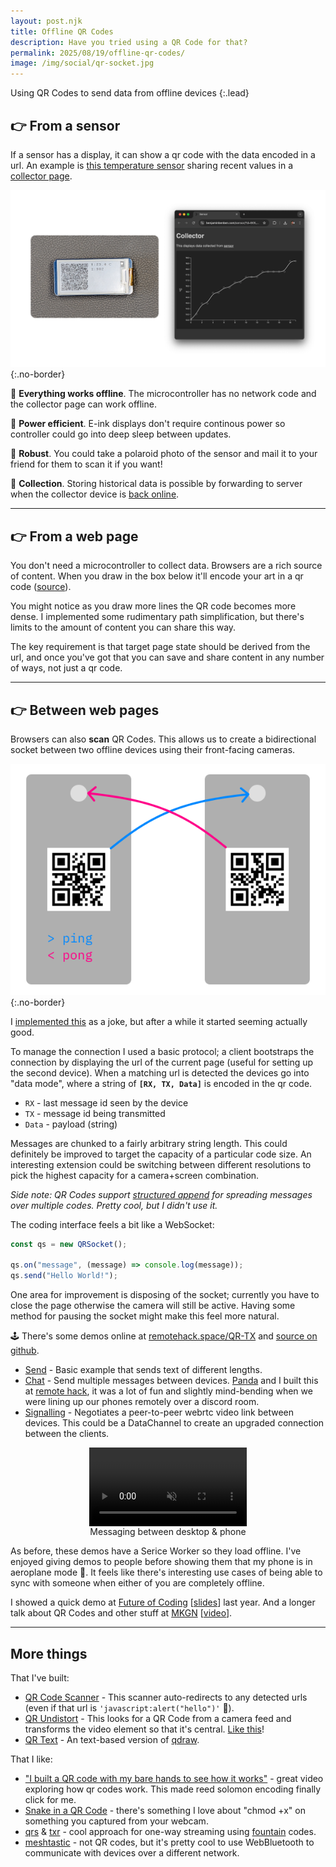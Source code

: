 ```yaml
---
layout: post.njk
title: Offline QR Codes
description: Have you tried using a QR Code for that?
permalink: 2025/08/19/offline-qr-codes/
image: /img/social/qr-socket.jpg
---
```


Using QR Codes to send data from offline devices
{:.lead}

## 👉 From a sensor

If a sensor has a display, it can show a qr code with the data encoded in a url. An example is [this temperature sensor][sensor] sharing recent values in a [collector page][sensor_values].

![A Pi Pico + e-ink display linking to a web page that shows a graph of values](/img/offline-collector.png){:.no-border}

🛜 **Everything works offline**. The microcontroller has no network code and the collector page can work offline.

🔋 **Power efficient**. E-ink displays don't require continous power so controller could go into deep sleep between updates.

🔨 **Robust**. You could take a polaroid photo of the sensor and mail it to your friend for them to scan it if you want!

💾 **Collection**. Storing historical data is possible by forwarding to server when the collector device is [back online][background sync].

---

## 👉 From a web page

You don't need a microcontroller to collect data. Browsers are a rich source of content. When you draw in the box below it'll encode your art in a qr code ([source][qdraw]).

<div class="qdraw" data-target="https://benjaminbenben.com/qdraw/">
  <canvas class="qdraw-paint" width="1024" height="1024"></canvas>
  <a href="#" class="qdraw-link" target="_blank">
    <canvas class="qdraw-qr" width="100" height="100"></canvas>
  </a>
  <script src="/js/qdraw.js"></script>
  <script>
    document.querySelector('.qdraw-paint').addEventListener('touchstart', e => e.preventDefault())
  </script>
</div>

You might notice as you draw more lines the QR code becomes more dense. I implemented some rudimentary path simplification, but there's limits to the amount of content you can share this way.

The key requirement is that target page state should be derived from the url, and once you've got that you can save and share content in any number of ways, not just a qr code.

---

## 👉 Between web pages

Browsers can also **scan** QR Codes. This allows us to create a bidirectional socket between two offline devices using their front-facing cameras.

![QR Socket Demo](/img/qr-socket.svg){:.no-border}

I [implemented this][QRSocket] as a joke, but after a while it started seeming actually good.

To manage the connection I used a basic protocol; a client bootstraps the connection by displaying the url of the current page (useful for setting up the second device). When a matching url is detected the devices go into "data mode", where a string of **`[RX, TX, Data]`** is encoded in the qr code.

- `RX` - last message id seen by the device
- `TX` - message id being transmitted
- `Data` - payload (string)

Messages are chunked to a fairly arbitrary string length. This could definitely be improved to target the capacity of a particular code size. An interesting extension could be switching between different resolutions to pick the highest capacity for a camera+screen combination.

_Side note: QR Codes support [structured append] for spreading messages over multiple codes. Pretty cool, but I didn't use it._

The coding interface feels a bit like a WebSocket:

```js
const qs = new QRSocket();

qs.on("message", (message) => console.log(message));
qs.send("Hello World!");
```

One area for improvement is disposing of the socket; currently you have to close the page otherwise the camera will still be active. Having some method for pausing the socket might make this feel more natural.

🕹️ There's some demos online at [remotehack.space/QR-TX][QRSocket] and [source on github][source].

- [Send](https://remotehack.space/QR-TX/?demo=send) - Basic example that sends text of different lengths.
- [Chat](https://remotehack.space/QR-TX/?demo=chat) - Send multiple messages between devices. [Panda] and I built this at [remote hack], it was a lot of fun and slightly mind-bending when we were lining up our phones remotely over a discord room.
- [Signalling](https://remotehack.space/QR-TX/?demo=signal) - Negotiates a peer-to-peer webrtc video link between devices. This could be a DataChannel to create an upgraded connection between the clients.

<figure style="max-width: 50%; margin-left: 25%; text-align:center; display: flex; flex-direction: column">
  <video src="/img/qr-sock-hello.mp4" muted autoplay loop controls></video>
  <figcaption>Messaging between desktop &amp; phone</figcaption>
</figure>

As before, these demos have a Serice Worker so they load offline. I've enjoyed giving demos to people before showing them that my phone is in aeroplane mode 🤯. It feels like there's interesting use cases of being able to sync with someone when either of you are completely offline.

I showed a quick demo at [Future of Coding][foclondon] [[slides][foc slides]] last year. And a longer talk about QR Codes and other stuff at [MKGN][mkgn50] [[video][mkgn video]].

---

## More things

That I've built:

- [QR Code Scanner](https://benjaminbenben.com/qr/) - This scanner auto-redirects to any detected urls (even if that url is `'javascript:alert("hello")'` 😬).
- [QR Undistort](https://benjaminbenben.com/flatten/live.html) - This looks for a QR Code from a camera feed and transforms the video element so that it's central. [Like this](/img/qr-undistort.jpg)!
- [QR Text](https://benjaminbenben.com/qtext/) - An text-based version of [qdraw].

That I like:

- ["I built a QR code with my bare hands to see how it works"][veritasium] - great video exploring how qr codes work. This made reed solomon encoding finally click for me.
- [Snake in a QR Code][snake-bin] - there's something I love about "chmod +x" on something you captured from your webcam.
- [qrs] & [txr] - cool approach for one-way streaming using [fountain] codes.
- [meshtastic] - not QR codes, but it's pretty cool to use WebBluetooth to communicate with devices over a different network.

[background sync]: https://developer.mozilla.org/en-US/docs/Web/API/Background_Synchronization_API
[Panda]: https://www.ticklethepanda.dev/
[QRSocket]: https://remotehack.space/QR-TX/
[source]: https://github.com/remotehack/QR-TX
[hacked]: https://remotehack.space/
[sensor]: https://github.com/benfoxall/sensor
[sensor_values]: https://benjaminbenben.com/sensor/?d=905,904,902,902,900,900,899,899,898,898,897,897,897,896,896,896,896,896,894,894&c=35
[qdraw]: https://github.com/benfoxall/qdraw
[barcode]: https://developer.mozilla.org/en-US/docs/Web/API/Barcode_Detection_API
[media]: https://developer.mozilla.org/en-US/docs/Web/API/MediaStream
[qrs]: https://github.com/qifi-dev/qrs
[txr]: https://github.com/divan/txqr
[fountain]: https://divan.dev/posts/fountaincodes/
[structured append]: https://ozeki.hu/p_3465-qr-code-encoding.html#:~:text=0011-,Structured%20append
[foc slides]: https://benjaminbenben.com/assets/slides/qrtx.pdf
[mkgn video]: https://www.youtube.com/watch?v=mJnzN8pd8Gc
[mkgn50]: https://mkgeeknight.co.uk/events/mkgn-50#Ben
[CRDT]: https://en.wikipedia.org/wiki/Conflict-free_replicated_data_type
[foclondon]: https://lu.ma/foclondon
[gopro]: https://gopro.github.io/labs/control/custom/
[veritasium]: https://www.youtube.com/watch?v=w5ebcowAJD8
[snake-bin]: https://www.youtube.com/watch?v=ExwqNreocpg
[remote hack]: https://remotehack.space
[meshtastic]: https://meshtastic.org/
[claycode]: https://claycode.io/

